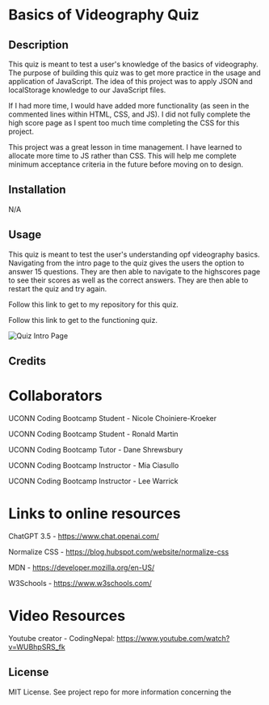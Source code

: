 # Basics of Videography Quiz

## Description

This quiz is meant to test a user's knowledge of the basics of videography. The purpose of building this quiz was to get more practice in the usage and application of JavaScript. The idea of this project was to apply JSON and localStorage knowledge to our JavaScript files.

If I had more time, I would have added more functionality (as seen in the commented lines within HTML, CSS, and JS). I did not fully complete the high score page as I spent too much time completing the CSS for this project.

This project was a great lesson in time management. I have learned to allocate more time to JS rather than CSS. This will help me complete minimum acceptance criteria in the future before moving on to design.


## Installation

N/A


## Usage

This quiz is meant to test the user's understanding opf videography basics. Navigating from the intro page to the quiz gives the users the option to answer 15 questions. They are then able to navigate to the highscores page to see their scores as well as the correct answers. They are then able to restart the quiz and try again.

Follow this link to get to my repository for this quiz.

Follow this link to get to the functioning quiz.

![Quiz Intro Page](./assets/images/Screenshot%20(23).png)


## Credits

# Collaborators

UCONN Coding Bootcamp Student - Nicole Choiniere-Kroeker

UCONN Coding Bootcamp Student - Ronald Martin

UCONN Coding Bootcamp Tutor - Dane Shrewsbury

UCONN Coding Bootcamp Instructor - Mia Ciasullo 

UCONN Coding Bootcamp Instructor - Lee Warrick

# Links to online resources

ChatGPT 3.5 - https://www.chat.openai.com/

Normalize CSS - https://blog.hubspot.com/website/normalize-css

MDN - https://developer.mozilla.org/en-US/

W3Schools - https://www.w3schools.com/

# Video Resources

Youtube creator - CodingNepal: https://www.youtube.com/watch?v=WUBhpSRS_fk


## License

MIT License. See project repo for more information concerning the 

